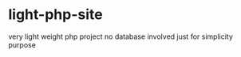 light-php-site
==============

very light weight php project no database involved just for simplicity purpose